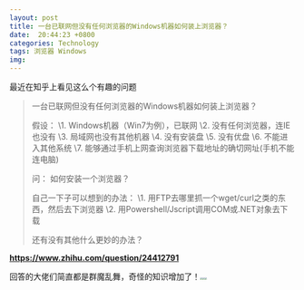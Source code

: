 ```yaml
---
layout: post
title: 一台已联网但没有任何浏览器的Windows机器如何装上浏览器？
date:  20:44:23 +0800
categories: Technology
tags: 浏览器 Windows
img: 
---
```

最近在知乎上看见这么个有趣的问题

> 一台已联网但没有任何浏览器的Windows机器如何装上浏览器？
>
> 假设：
> \1. Windows机器（Win7为例），已联网
> \2. 没有任何浏览器，连IE也没有
> \3. 局域网也没有其他机器
> \4. 没有安装盘
> \5. 没有优盘
> \6. 不能进入其他系统
> \7. 能够通过手机上网查询浏览器下载地址的确切网址(手机不能连电脑)
>
> 问：
> 如何安装一个浏览器？
>
> 自己一下子可以想到的办法：
> \1. 用FTP去哪里抓一个wget/curl之类的东西，然后去下浏览器
> \2. 用Powershell/Jscript调用COM或.NET对象去下载
>
> 还有没有其他什么更妙的办法？



**https://www.zhihu.com/question/24412791**



回答的大佬们简直都是群魔乱舞，奇怪的知识增加了！<img src="https://gitee.com/jieran233/pic-bed/raw/master/coolapk_emotion_64_shounuehuaji.png" style="zoom:25%;" /><img src="https://gitee.com/jieran233/pic-bed/raw/master/coolapk_emotion_64_shounuehuaji.png" style="zoom:25%;" /><img src="https://gitee.com/jieran233/pic-bed/raw/master/coolapk_emotion_64_shounuehuaji.png" style="zoom:25%;" />